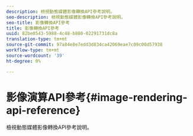 ```yaml
---
description: 檢視動態媒體影像轉換API參考說明。
seo-description: 檢視動態媒體影像轉換API參考說明。
seo-title: 影像轉換API參考
title: 影像轉換API參考
uuid: 82be0543-5988-4c48-b880-02291731dc8a
translation-type: tm+mt
source-git-commit: 97a84e8e7edd3d834ca42069eae7c09c00d57938
workflow-type: tm+mt
source-wordcount: '39'
ht-degree: 0%

---
```



# 影像演算API參考{#image-rendering-api-reference}

檢視動態媒體影像轉換API參考說明。

